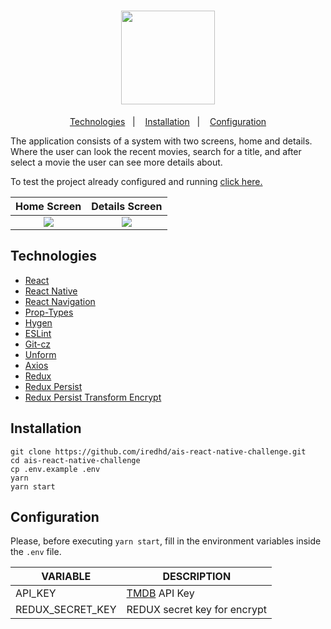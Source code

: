 <h1 align="center">
  <img src="https://res.cloudinary.com/iredhd/image/upload/v1593918691/ais-digital/iconfinder_movie-alt2_285634_zwcl8y.png" width=150 />
</h1>

<p align="center">
  <a href="#technologies">Technologies</a>&nbsp;&nbsp;&nbsp;|&nbsp;&nbsp;&nbsp;
  <a href="#installation">Installation</a>&nbsp;&nbsp;&nbsp;|&nbsp;&nbsp;&nbsp;
  <a href="#configuration">Configuration</a>
</p>

The application consists of a system with two screens, home and details. Where the user can look the recent movies, search for a title, and after select a movie the user can see more details about.

To test the project already configured and running [click here.](https://exp.host/@iredhd/ais-react-native-challenge)


Home Screen             |  Details Screen 
:-------------------------:|:-------------------------:
![](https://res.cloudinary.com/iredhd/image/upload/v1593919044/ais-digital/home.png)  |  ![](https://res.cloudinary.com/iredhd/image/upload/v1593919272/ais-digital/details.png.png)

## Technologies
- [React](https://github.com/facebook/react)
- [React Native](https://github.com/facebook/react-native)
- [React Navigation](https://github.com/react-navigation/react-navigation)
- [Prop-Types](https://github.com/facebook/prop-types)
- [Hygen](https://github.com/jondot/hygen)
- [ESLint](https://github.com/eslint/eslint)
- [Git-cz](https://github.com/streamich/git-cz)
- [Unform](https://github.com/Rocketseat/unform)
- [Axios](https://github.com/axios/axios)
- [Redux](https://github.com/reduxjs/redux)
- [Redux Persist](https://github.com/rt2zz/redux-persist)
- [Redux Persist Transform Encrypt](https://github.com/maxdeviant/redux-persist-transform-encrypt)

## Installation
```
git clone https://github.com/iredhd/ais-react-native-challenge.git
cd ais-react-native-challenge
cp .env.example .env
yarn
yarn start
```

## Configuration
Please, before executing `yarn start`, fill in the environment variables inside the `.env` file.

| VARIABLE  |  DESCRIPTION  |
| ------------------- | ------------------- |
| API_KEY |  [TMDB](https://www.themoviedb.org/?language=pt-BR) API Key |
| REDUX_SECRET_KEY |  REDUX secret key for encrypt |